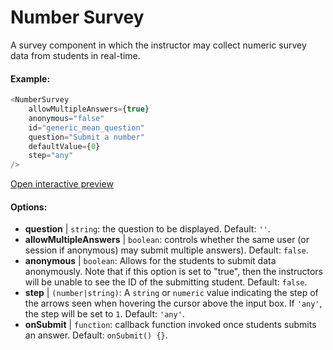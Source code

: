 # Number Survey

A survey component in which the instructor may collect numeric survey data from students in real-time.

#### Example:

``` js
<NumberSurvey
    allowMultipleAnswers={true}
    anonymous="false"
    id="generic_mean_question"
    question="Submit a number"
    defaultValue={0}
    step="any"
/>
```

[Open interactive preview](https://isle.heinz.cmu.edu/components/number-survey)

#### Options:

* __question__ | `string`: the question to be displayed. Default: `''`.
* __allowMultipleAnswers__ | `boolean`: controls whether the same user (or session if anonymous) may submit multiple answers). Default: `false`.
* __anonymous__ | `boolean`: Allows for the students to submit data anonymously. Note that if this option is set to "true", then the instructors will be unable to see the ID of the submitting student. Default: `false`.
* __step__ | `(number|string)`: A `string` or `numeric` value indicating the step of the arrows seen when hovering the cursor above the input box. If `'any'`, the step will be set to `1`. Default: `'any'`.
* __onSubmit__ | `function`: callback function invoked once students submits an answer. Default: `onSubmit() {}`.
